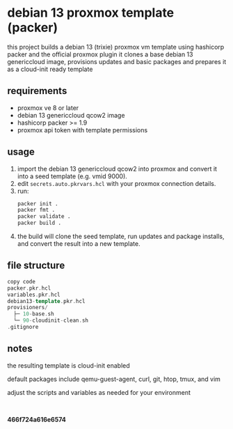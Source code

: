 # debian 13 proxmox template (packer)

this project builds a debian 13 (trixie) proxmox vm template using hashicorp packer and the official proxmox plugin
it clones a base debian 13 genericcloud image, provisions updates and basic packages and prepares it as a cloud-init ready template

## requirements
- proxmox ve 8 or later
- debian 13 genericcloud qcow2 image
- hashicorp packer >= 1.9
- proxmox api token with template permissions

## usage
1. import the debian 13 genericcloud qcow2 into proxmox and convert it into a seed template (e.g. vmid 9000).
2. edit `secrets.auto.pkrvars.hcl` with your proxmox connection details.
3. run:
   ```bash
   packer init .
   packer fmt .
   packer validate .
   packer build .
   ```
4. the build will clone the seed template, run updates and package installs, and convert the result into a new template.

## file structure
```cpp
copy code
packer.pkr.hcl
variables.pkr.hcl
debian13-template.pkr.hcl
provisioners/
  ├─ 10-base.sh
  └─ 90-cloudinit-clean.sh
.gitignore
```

## notes

the resulting template is cloud-init enabled

default packages include qemu-guest-agent, curl, git, htop, tmux, and vim

adjust the scripts and variables as needed for your environment


&nbsp;

**466f724a616e6574**